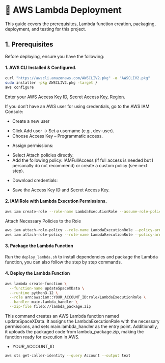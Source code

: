 # 🚀 AWS Lambda Deployment

This guide covers the prerequisites, Lambda function creation, packaging, deployment, and testing for this project.

## 1. Prerequisites

Before deploying, ensure you have the following:

#### 1. AWS CLI Installed & Configured.

```bash
curl "https://awscli.amazonaws.com/AWSCLIV2.pkg" -o "AWSCLIV2.pkg"
sudo installer -pkg AWSCLIV2.pkg -target /
aws configure
```
Enter your AWS Access Key ID, Secret Access Key, Region. 

If you don’t have an AWS user for using credentials, go to the AWS IAM Console:

- Create a new user
* Click Add user → Set a username (e.g., dev-user).
* Choose Access Key – Programmatic access.

- Assign permissions:
* Select Attach policies directly.
* Add the following policy: IAMFullAccess (if full access is needed but I personally do not recommend) or create a custom policy (see next step).

- Download credentials:
* Save the Access Key ID and Secret Access Key.

#### 2. IAM Role with Lambda Execution Permissions.

```bash
aws iam create-role --role-name LambdaExecutionRole --assume-role-policy-document file://trust-policy.json
```
Attach Necessary Policies to the Role

```bash
aws iam attach-role-policy --role-name LambdaExecutionRole --policy-arn arn:aws:iam::aws:policy/AmazonDynamoDBFullAccess
aws iam attach-role-policy --role-name LambdaExecutionRole --policy-arn arn:aws:iam::aws:policy/service-role/AWSLambdaBasicExecutionRole
```

#### 3. Package the Lambda Function
Run the `deploy_lambda.sh` to install dependencies and package the Lambda function, you can also follow the step by step commands.

#### 4. Deploy the Lambda Function

```bash
aws lambda create-function \
  --function-name updateSpaceXData \
  --runtime python3.12 \
  --role arn:aws:iam::YOUR_ACCOUNT_ID:role/LambdaExecutionRole \
  --handler main.lambda_handler \
  --zip-file fileb://lambda_package.zip
```

This command creates an AWS Lambda function named updateSpaceXData. It assigns the LambdaExecutionRole with the necessary permissions, and sets main.lambda_handler as the entry point. Additionally, it uploads the packaged code from lambda_package.zip, making the function ready for execution in AWS.

- YOUR_ACCOUNT_ID
```bash
aws sts get-caller-identity --query Account --output text
```



